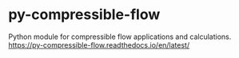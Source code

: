 # py-compressible-flow
Python module for compressible flow applications and calculations.
https://py-compressible-flow.readthedocs.io/en/latest/
